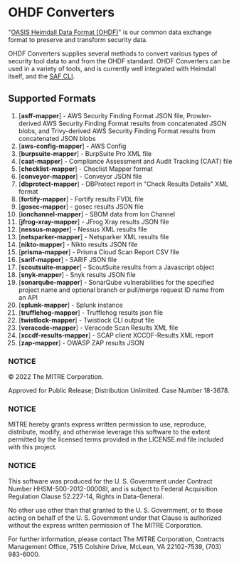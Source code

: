 # OHDF Converters

"[OASIS Heimdall Data Format (OHDF)](https://saf.mitre.org/#/normalize)" is our common data exchange format to preserve and transform security data.

OHDF Converters supplies several methods to convert various types of security tool data to and from the OHDF standard. OHDF Converters can be used in a variety of tools, and is currently well integrated with Heimdall itself, and the [SAF CLI](https://github.com/mitre/saf).

## Supported Formats
1.  [**asff-mapper**] - AWS Security Finding Format JSON file, Prowler-derived AWS Security Finding Format results from concatenated JSON blobs, and Trivy-derived AWS Security Finding Format results from concatenated JSON blobs
2.  [**aws-config-mapper**] - AWS Config
3.  [**burpsuite-mapper**] - BurpSuite Pro XML file
4.  [**caat-mapper**] - Compliance Assessment and Audit Tracking (CAAT) file
5.  [**checklist-mapper**] - Checlist Mapper format
6.  [**conveyor-mapper**] - Conveyor JSON file
7.  [**dbprotect-mapper**] - DBProtect report in "Check Results Details" XML format
8.  [**fortify-mapper**] - Fortify results FVDL file
9.  [**gosec-mapper**] - gosec results JSON file
10. [**ionchannel-mapper**] - SBOM data from Ion Channel
11. [**jfrog-xray-mapper**] - JFrog Xray results JSON file
12. [**nessus-mapper**] - Nessus XML results file
13. [**netsparker-mapper**] - Netsparker XML results file
14. [**nikto-mapper**] - Nikto results JSON file
15. [**prisma-mapper**] - Prisma Cloud Scan Report CSV file
16. [**sarif-mapper**] - SARIF JSON file
17. [**scoutsuite-mapper**] - ScoutSuite results from a Javascript object
18. [**snyk-mapper**] - Snyk results JSON file
19. [**sonarqube-mapper**] - SonarQube vulnerabilities for the specified project name and optional branch or pull/merge request ID name from an API
20. [**splunk-mapper**] - Splunk instance
21. [**trufflehog-mapper**] - Trufflehog results json file 
22. [**twistlock-mapper**] - Twistlock CLI output file
23. [**veracode-mapper**] - Veracode Scan Results XML file
24. [**xccdf-results-mapper**] - SCAP client XCCDF-Results XML report
25. [**zap-mapper**] - OWASP ZAP results JSON

### NOTICE

© 2022 The MITRE Corporation.

Approved for Public Release; Distribution Unlimited. Case Number 18-3678.

### NOTICE

MITRE hereby grants express written permission to use, reproduce, distribute, modify, and otherwise leverage this software to the extent permitted by the licensed terms provided in the LICENSE.md file included with this project.

### NOTICE

This software was produced for the U. S. Government under Contract Number HHSM-500-2012-00008I, and is subject to Federal Acquisition Regulation Clause 52.227-14, Rights in Data-General.

No other use other than that granted to the U. S. Government, or to those acting on behalf of the U. S. Government under that Clause is authorized without the express written permission of The MITRE Corporation.

For further information, please contact The MITRE Corporation, Contracts Management Office, 7515 Colshire Drive, McLean, VA  22102-7539, (703) 983-6000.
